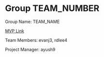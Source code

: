 # Group TEAM_NUMBER

Group Name: TEAM_NAME

[MVP Link](https://docs.google.com/document/d/1yZKVuqTiFcFcitqgaLlTCqy4n_XBF2h5jMwocm9LIZM/edit)

Team Members: evanj3, rdlee4

Project Manager: ayush9
